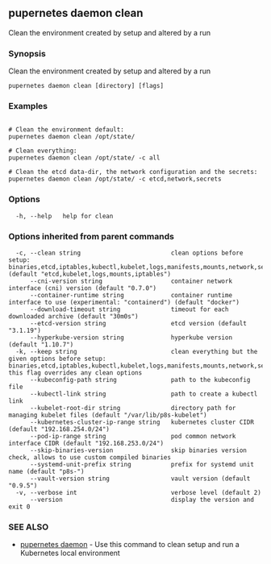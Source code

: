 ## pupernetes daemon clean

Clean the environment created by setup and altered by a run

### Synopsis

Clean the environment created by setup and altered by a run

```
pupernetes daemon clean [directory] [flags]
```

### Examples

```

# Clean the environment default:
pupernetes daemon clean /opt/state/

# Clean everything:
pupernetes daemon clean /opt/state/ -c all

# Clean the etcd data-dir, the network configuration and the secrets:
pupernetes daemon clean /opt/state/ -c etcd,network,secrets

```

### Options

```
  -h, --help   help for clean
```

### Options inherited from parent commands

```
  -c, --clean string                         clean options before setup: binaries,etcd,iptables,kubectl,kubelet,logs,manifests,mounts,network,secrets,systemd,all,none (default "etcd,kubelet,logs,mounts,iptables")
      --cni-version string                   container network interface (cni) version (default "0.7.0")
      --container-runtime string             container runtime interface to use (experimental: "containerd") (default "docker")
      --download-timeout string              timeout for each downloaded archive (default "30m0s")
      --etcd-version string                  etcd version (default "3.1.19")
      --hyperkube-version string             hyperkube version (default "1.10.7")
  -k, --keep string                          clean everything but the given options before setup: binaries,etcd,iptables,kubectl,kubelet,logs,manifests,mounts,network,secrets,systemd,all,none, this flag overrides any clean options
      --kubeconfig-path string               path to the kubeconfig file
      --kubectl-link string                  path to create a kubectl link
      --kubelet-root-dir string              directory path for managing kubelet files (default "/var/lib/p8s-kubelet")
      --kubernetes-cluster-ip-range string   kubernetes cluster CIDR (default "192.168.254.0/24")
      --pod-ip-range string                  pod common network interface CIDR (default "192.168.253.0/24")
      --skip-binaries-version                skip binaries version check, allows to use custom compiled binaries
      --systemd-unit-prefix string           prefix for systemd unit name (default "p8s-")
      --vault-version string                 vault version (default "0.9.5")
  -v, --verbose int                          verbose level (default 2)
      --version                              display the version and exit 0
```

### SEE ALSO

* [pupernetes daemon](pupernetes_daemon.md)	 - Use this command to clean setup and run a Kubernetes local environment

